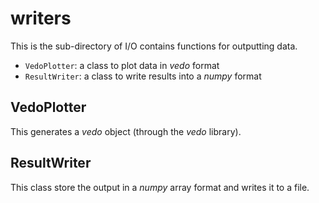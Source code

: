 # writers

This is the sub-directory of I/O contains functions for outputting data.

* `VedoPlotter`: a class to plot data in *vedo* format
* `ResultWriter`: a class to write results into a *numpy* format


## VedoPlotter

This generates a *vedo* object (through the *vedo* library).



## ResultWriter

This class store the output in a *numpy* array format and writes it to a file.


